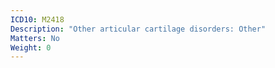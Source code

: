 ```yaml
---
ICD10: M2418
Description: "Other articular cartilage disorders: Other"
Matters: No
Weight: 0
---
```



